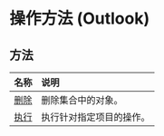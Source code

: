 
# 操作方法 (Outlook)

## 方法



|**名称**|**说明**|
|:-----|:-----|
|[删除](96d498d2-9035-f31c-e2d1-3431e15f39db.md)|删除集合中的对象。|
|[执行](29dd0c5c-ed5f-b2cc-45b0-1c8c348239bb.md)|执行针对指定项目的操作。|
